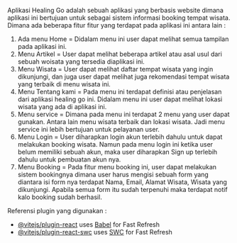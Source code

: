 Aplikasi Healing Go adalah sebuah aplikasi yang berbasis website dimana aplikasi ini bertujuan untuk sebagai sistem informasi booking tempat wisata. Dimana ada beberapa fitur fitur yang terdapat pada aplikasi ini antara lain : 

1. Ada menu Home =  Didalam menu ini user dapat melihat semua tampilan pada aplikasi ini.
2. Menu Artikel = User dapat melihat beberapa artikel atau asal usul dari sebuah woisata yang tersedia diaplikasi ini. 
3. Menu Wisata = User dapat melihat daftar tempat wisata yang ingin dikunjungi, dan juga user dapat melihat juga rekomendasi tempat wisata yang terbaik di menu  wisata ini. 
4. Menu Tentang kami = Pada menu ini terdapat definisi atau penjelasan dari aplikasi healing go ini. Didalam menu ini user dapat melihat lokasi wisata yang ada di aplikasi ini.
5. Menu service = Dimana pada menu ini terdapat 2 menu yang user dapat gunakan. Antara lain menu wisata terbaik dan lokasi wisata. Jadi menu service ini lebih bertujuan untuk pelayanan user.
6. Menu Login = User diharapkan login akun terlebih dahulu untuk dapat melakukan booking wisata. Namun pada menu login ini ketika user belum memiliki sebuah akun, maka user diharapkan Sign up terlebih dahulu untuk pembuatan akun nya.
7. Menu Booking = Pada fitur menu booking ini, user dapat melakukan sistem bookingnya dimana user harus mengisi sebuah form yang diantara isi form nya terdapat Nama, Email, Alamat Wisata, Wisata yang dikunjungi. Apabila semua form itu sudah terpenuhi maka terdapat notif kalo booking sudah berhasil.


Referensi plugin yang digunakan :

- [@vitejs/plugin-react](https://github.com/vitejs/vite-plugin-react/blob/main/packages/plugin-react/README.md) uses [Babel](https://babeljs.io/) for Fast Refresh
- [@vitejs/plugin-react-swc](https://github.com/vitejs/vite-plugin-react-swc) uses [SWC](https://swc.rs/) for Fast Refresh
